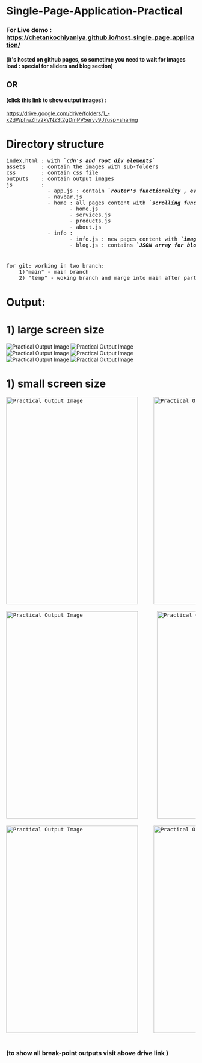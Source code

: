# Single-Page-Application-Practical

### For Live demo : https://chetankochiyaniya.github.io/host_single_page_application/ 
#### (it's hosted on github pages, so sometime you need to wait for images load : special for sliders and blog section)
## OR 
#### (click this link to show output images) : 
https://drive.google.com/drive/folders/1_-x2dWphwZhv2kVNz3t2gDmPV5ervy9J?usp=sharing
#
# Directory structure
<pre>
index.html : with <b><i>`cdn's and root div elements`</i></b>
assets     : contain the images with sub-folders
css        : contain css file
outputs    : contain output images
js         :
             - app.js : contain <b><i>`router's functionality , event handling , Dom.`</i></b>
             - navbar.js 
             - home : all pages content with <b><i>`scrolling functionality`</i></b>
                    - home.js
                    - services.js
                    - products.js
                    - about.js
             - info : 
                    - info.js : new pages content with <b><i>`image slider`</i></b>
                    - blog.js : contains <b><i>`JSON array for blog data and reusable blog component` </i></b>
</pre>
#
<pre>
for git: working in two branch:
    1)"main" - main branch 
    2) "temp" - woking branch and marge into main after particular functionality completed
</pre>
#
# Output: 
#
# 1) large screen size
<img src="https://github.com/chetankochiyaniya/Single-Page-Application-Practical/blob/946d610b9ec27fc340557fab173b0e4a1172717c/outputs/0home_page.png" alt="Practical Output Image"/>
<img src="https://github.com/chetankochiyaniya/Single-Page-Application-Practical/blob/946d610b9ec27fc340557fab173b0e4a1172717c/outputs/0services_page.png" alt="Practical Output Image"/>
<img src="https://github.com/chetankochiyaniya/Single-Page-Application-Practical/blob/946d610b9ec27fc340557fab173b0e4a1172717c/outputs/0product_page.png" alt="Practical Output Image"/>
<img src="https://github.com/chetankochiyaniya/Single-Page-Application-Practical/blob/946d610b9ec27fc340557fab173b0e4a1172717c/outputs/0about_page.png" alt="Practical Output Image"/>
<img src="https://github.com/chetankochiyaniya/Single-Page-Application-Practical/blob/946d610b9ec27fc340557fab173b0e4a1172717c/outputs/0info_page.png" alt="Practical Output Image"/>
<img src="https://github.com/chetankochiyaniya/Single-Page-Application-Practical/blob/946d610b9ec27fc340557fab173b0e4a1172717c/outputs/0blog_page.png" alt="Practical Output Image"/>

# 1) small screen size
<pre>
<img src="https://github.com/chetankochiyaniya/Single-Page-Application-Practical/blob/946d610b9ec27fc340557fab173b0e4a1172717c/outputs/mobile_home_page.png" alt="Practical Output Image" width="350px" height="550px" />     <img src="https://github.com/chetankochiyaniya/Single-Page-Application-Practical/blob/946d610b9ec27fc340557fab173b0e4a1172717c/outputs/mobile_services_page.png" width="350px" height="550px"  alt="Practical Output Image"/>

<img src="https://github.com/chetankochiyaniya/Single-Page-Application-Practical/blob/946d610b9ec27fc340557fab173b0e4a1172717c/outputs/mobile_product_page.png" alt="Practical Output Image" width="350px" height="550px" />      <img src="https://github.com/chetankochiyaniya/Single-Page-Application-Practical/blob/946d610b9ec27fc340557fab173b0e4a1172717c/outputs/mobile_about_page.png" width="350px" height="550px"  alt="Practical Output Image"/>

<img src="https://github.com/chetankochiyaniya/Single-Page-Application-Practical/blob/946d610b9ec27fc340557fab173b0e4a1172717c/outputs/mobile_info_page.png" alt="Practical Output Image" width="350px" height="550px" />     <img src="https://github.com/chetankochiyaniya/Single-Page-Application-Practical/blob/946d610b9ec27fc340557fab173b0e4a1172717c/outputs/mobile_blog_page.png" width="350px" height="550px" alt="Practical Output Image"/>
</pre>

#
### (to show all break-point outputs visit above drive link )
